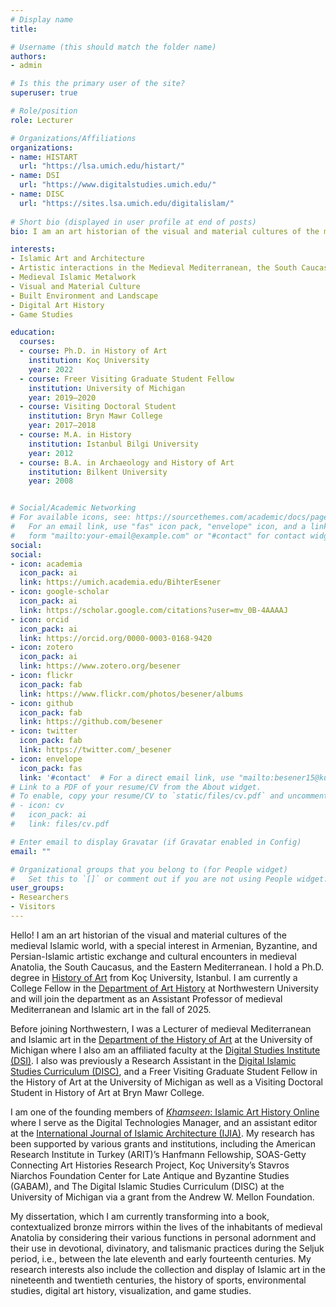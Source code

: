 ```yaml
---
# Display name
title: 

# Username (this should match the folder name)
authors:
- admin

# Is this the primary user of the site?
superuser: true

# Role/position
role: Lecturer

# Organizations/Affiliations
organizations:
- name: HISTART
  url: "https://lsa.umich.edu/histart/"
- name: DSI
  url: "https://www.digitalstudies.umich.edu/"
- name: DISC
  url: "https://sites.lsa.umich.edu/digitalislam/"
  
# Short bio (displayed in user profile at end of posts)
bio: I am an art historian of the visual and material cultures of the medieval Islamic world, with a special interest in Armenian, Byzantine, and Persian-Islamic artistic exchange and cultural encounters in medieval Anatolia, the South Caucasus, and the Eastern Mediterranean. I teach medieval Mediterranean and Islamic art in the [Department of Art History](https://arthistory.northwestern.edu) at Northwestern University. My research interests also include the collection and display of Islamic art in the nineteenth and twentieth centuries, the history of sports, environmental studies, digital art history, visualization, and game studies.

interests:
- Islamic Art and Architecture
- Artistic interactions in the Medieval Mediterranean, the South Caucasus and Anatolia
- Medieval Islamic Metalwork
- Visual and Material Culture
- Built Environment and Landscape
- Digital Art History
- Game Studies

education:
  courses:
  - course: Ph.D. in History of Art
    institution: Koç University
    year: 2022
  - course: Freer Visiting Graduate Student Fellow
    institution: University of Michigan
    year: 2019–2020
  - course: Visiting Doctoral Student
    institution: Bryn Mawr College
    year: 2017–2018
  - course: M.A. in History
    institution: Istanbul Bilgi University
    year: 2012
  - course: B.A. in Archaeology and History of Art
    institution: Bilkent University
    year: 2008


# Social/Academic Networking
# For available icons, see: https://sourcethemes.com/academic/docs/page-builder/#icons
#   For an email link, use "fas" icon pack, "envelope" icon, and a link in the
#   form "mailto:your-email@example.com" or "#contact" for contact widget.
social:
social:
- icon: academia
  icon_pack: ai
  link: https://umich.academia.edu/BihterEsener
- icon: google-scholar
  icon_pack: ai
  link: https://scholar.google.com/citations?user=mv_0B-4AAAAJ
- icon: orcid
  icon_pack: ai
  link: https://orcid.org/0000-0003-0168-9420
- icon: zotero
  icon_pack: ai
  link: https://www.zotero.org/besener  
- icon: flickr
  icon_pack: fab
  link: https://www.flickr.com/photos/besener/albums
- icon: github
  icon_pack: fab
  link: https://github.com/besener
- icon: twitter
  icon_pack: fab
  link: https://twitter.com/_besener
- icon: envelope
  icon_pack: fas
  link: '#contact'  # For a direct email link, use "mailto:besener15@ku.edu.tr"
# Link to a PDF of your resume/CV from the About widget.
# To enable, copy your resume/CV to `static/files/cv.pdf` and uncomment the lines below.
# - icon: cv
#   icon_pack: ai
#   link: files/cv.pdf

# Enter email to display Gravatar (if Gravatar enabled in Config)
email: ""

# Organizational groups that you belong to (for People widget)
#   Set this to `[]` or comment out if you are not using People widget.
user_groups:
- Researchers
- Visitors
---
```


Hello! I am an art historian of the visual and material cultures of the medieval Islamic world, with a special interest in Armenian, Byzantine, and Persian-Islamic artistic exchange and cultural encounters in medieval Anatolia, the South Caucasus, and the Eastern Mediterranean. I hold a Ph.D. degree in [History of Art](https://gsssh.ku.edu.tr/en/departments/archaeology-and-history-of-art/) from Koç University, Istanbul. I am currently a College Fellow in the [Department of Art History](https://arthistory.northwestern.edu) at Northwestern University and will join the department as an Assistant Professor of medieval Mediterranean and Islamic art in the fall of 2025. 

Before joining Northwestern, I was a Lecturer of medieval Mediterranean and Islamic art in the [Department of the History of Art](https://lsa.umich.edu/histart) at the University of Michigan where I also am an affiliated faculty at the [Digital Studies Institute (DSI)](https://www.digitalstudies.umich.edu/). I also was previously a Research Assistant in the [Digital Islamic Studies Curriculum (DISC)](https://sites.lsa.umich.edu/digitalislam/), and a Freer Visiting Graduate Student Fellow in the History of Art at the University of Michigan as well as a Visiting Doctoral Student in History of Art at Bryn Mawr College. 

I am one of the founding members of [*Khamseen*: Islamic Art History Online](https://sites.lsa.umich.edu/khamseen/) where I serve as the Digital Technologies Manager, and an assistant editor at the [International Journal of Islamic Architecture (IJIA)](https://www.intellectbooks.com/international-journal-of-islamic-architecture). My research has been supported by various grants and institutions, including the American Research Institute in Turkey (ARIT)’s Hanfmann Fellowship, SOAS-Getty Connecting Art Histories Research Project, Koç University’s Stavros Niarchos Foundation Center for Late Antique and Byzantine Studies (GABAM), and The Digital Islamic Studies Curriculum (DISC) at the University of Michigan via a grant from the Andrew W. Mellon Foundation.

My dissertation, which I am currently transforming into a book, contextualized bronze mirrors within the lives of the inhabitants of medieval Anatolia by considering their various functions in personal adornment and their use in devotional, divinatory, and talismanic practices during the Seljuk period, i.e., between the late eleventh and early fourteenth centuries. My research interests also include the collection and display of Islamic art in the nineteenth and twentieth centuries, the history of sports, environmental studies, digital art history, visualization, and game studies.
